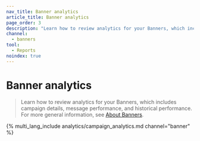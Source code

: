 ```yaml
---
nav_title: Banner analytics
article_title: Banner analytics
page_order: 3
description: "Learn how to review analytics for your Banners, which includes campaign details, message performance, and historical performance."
channel:
  - banners
tool:
  - Reports
noindex: true
---
```


# Banner analytics

> Learn how to review analytics for your Banners, which includes campaign details, message performance, and historical performance. For more general information, see [About Banners]({{site.baseurl}}/developer_guide/banners).

{% multi_lang_include analytics/campaign_analytics.md channel="banner" %}